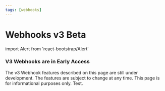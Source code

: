 ```yaml
---
tags: [webhooks]
---
```


# Webhooks v3 Beta

import Alert from 'react-bootstrap/Alert'

<!-- theme: warning -->
### V3 Webhooks are in Early Access
The v3 Webhook features described on this page are still under development.  The features are subject to change at any time.  This page is for informational purposes only. Test.
